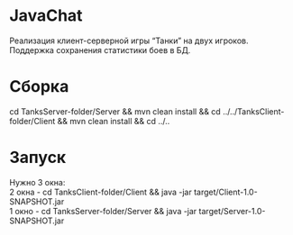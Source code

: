 # JavaChat

Реализация клиент-серверной игры “Танки” на двух игроков. Поддержка сохранения статистики боев в БД.

# Сборка

cd TanksServer-folder/Server && mvn clean install && cd ../../TanksClient-folder/Client && mvn clean install && cd ../..

# Запуск

Нужно 3 окна: \
2 окна - cd TanksClient-folder/Client && java -jar target/Client-1.0-SNAPSHOT.jar \
1 окно - cd TanksServer-folder/Server && java -jar target/Server-1.0-SNAPSHOT.jar